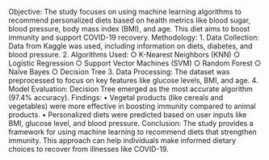 Objective:
The study focuses on using machine learning algorithms to recommend personalized diets based on health metrics like blood sugar, blood pressure, body mass index (BMI), and age. This diet aims to boost immunity and support COVID-19 recovery.
Methodology:
	1. Data Collection: Data from Kaggle was used, including information on diets, diabetes, and blood pressure.
	2. Algorithms Used:
		○ K-Nearest Neighbors (KNN)
		○ Logistic Regression
		○ Support Vector Machines (SVM)
		○ Random Forest
		○ Naïve Bayes
		○ Decision Tree
	3. Data Processing: The dataset was preprocessed to focus on key features like glucose levels, BMI, and age.
	4. Model Evaluation: Decision Tree emerged as the most accurate algorithm (97.4% accuracy).
Findings:
	• Vegetal products (like cereals and vegetables) were more effective in boosting immunity compared to animal products.
	• Personalized diets were predicted based on user inputs like BMI, glucose level, and blood pressure.
Conclusion:
The study provides a framework for using machine learning to recommend diets that strengthen immunity. This approach can help individuals make informed dietary choices to recover from illnesses like COVID-19.

